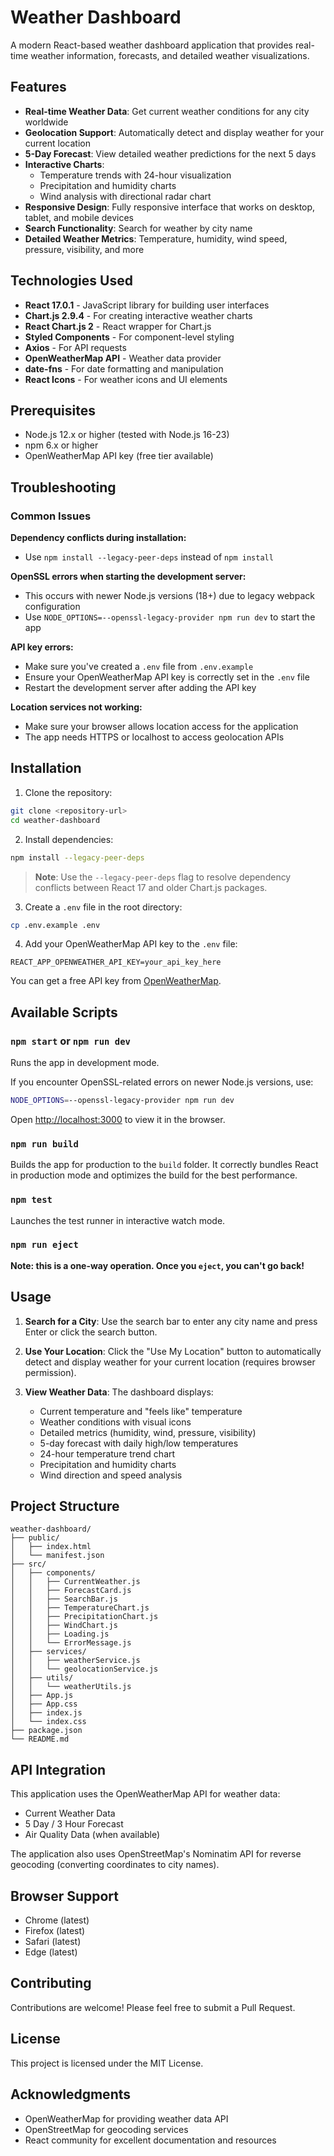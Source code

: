 # Weather Dashboard

A modern React-based weather dashboard application that provides real-time weather information, forecasts, and detailed weather visualizations.

## Features

- **Real-time Weather Data**: Get current weather conditions for any city worldwide
- **Geolocation Support**: Automatically detect and display weather for your current location
- **5-Day Forecast**: View detailed weather predictions for the next 5 days
- **Interactive Charts**: 
  - Temperature trends with 24-hour visualization
  - Precipitation and humidity charts
  - Wind analysis with directional radar chart
- **Responsive Design**: Fully responsive interface that works on desktop, tablet, and mobile devices
- **Search Functionality**: Search for weather by city name
- **Detailed Weather Metrics**: Temperature, humidity, wind speed, pressure, visibility, and more

## Technologies Used

- **React 17.0.1** - JavaScript library for building user interfaces
- **Chart.js 2.9.4** - For creating interactive weather charts
- **React Chart.js 2** - React wrapper for Chart.js
- **Styled Components** - For component-level styling
- **Axios** - For API requests
- **OpenWeatherMap API** - Weather data provider
- **date-fns** - For date formatting and manipulation
- **React Icons** - For weather icons and UI elements

## Prerequisites

- Node.js 12.x or higher (tested with Node.js 16-23)
- npm 6.x or higher
- OpenWeatherMap API key (free tier available)

## Troubleshooting

### Common Issues

**Dependency conflicts during installation:**
- Use `npm install --legacy-peer-deps` instead of `npm install`

**OpenSSL errors when starting the development server:**
- This occurs with newer Node.js versions (18+) due to legacy webpack configuration
- Use `NODE_OPTIONS=--openssl-legacy-provider npm run dev` to start the app

**API key errors:**
- Make sure you've created a `.env` file from `.env.example`
- Ensure your OpenWeatherMap API key is correctly set in the `.env` file
- Restart the development server after adding the API key

**Location services not working:**
- Make sure your browser allows location access for the application
- The app needs HTTPS or localhost to access geolocation APIs

## Installation

1. Clone the repository:
```bash
git clone <repository-url>
cd weather-dashboard
```

2. Install dependencies:
```bash
npm install --legacy-peer-deps
```

> **Note**: Use the `--legacy-peer-deps` flag to resolve dependency conflicts between React 17 and older Chart.js packages.

3. Create a `.env` file in the root directory:
```bash
cp .env.example .env
```

4. Add your OpenWeatherMap API key to the `.env` file:
```
REACT_APP_OPENWEATHER_API_KEY=your_api_key_here
```

You can get a free API key from [OpenWeatherMap](https://openweathermap.org/api).

## Available Scripts

### `npm start` or `npm run dev`
Runs the app in development mode.

If you encounter OpenSSL-related errors on newer Node.js versions, use:
```bash
NODE_OPTIONS=--openssl-legacy-provider npm run dev
```

Open [http://localhost:3000](http://localhost:3000) to view it in the browser.

### `npm run build`
Builds the app for production to the `build` folder.
It correctly bundles React in production mode and optimizes the build for the best performance.

### `npm test`
Launches the test runner in interactive watch mode.

### `npm run eject`
**Note: this is a one-way operation. Once you `eject`, you can't go back!**

## Usage

1. **Search for a City**: Use the search bar to enter any city name and press Enter or click the search button.

2. **Use Your Location**: Click the "Use My Location" button to automatically detect and display weather for your current location (requires browser permission).

3. **View Weather Data**: The dashboard displays:
   - Current temperature and "feels like" temperature
   - Weather conditions with visual icons
   - Detailed metrics (humidity, wind, pressure, visibility)
   - 5-day forecast with daily high/low temperatures
   - 24-hour temperature trend chart
   - Precipitation and humidity charts
   - Wind direction and speed analysis

## Project Structure

```
weather-dashboard/
├── public/
│   ├── index.html
│   └── manifest.json
├── src/
│   ├── components/
│   │   ├── CurrentWeather.js
│   │   ├── ForecastCard.js
│   │   ├── SearchBar.js
│   │   ├── TemperatureChart.js
│   │   ├── PrecipitationChart.js
│   │   ├── WindChart.js
│   │   ├── Loading.js
│   │   └── ErrorMessage.js
│   ├── services/
│   │   ├── weatherService.js
│   │   └── geolocationService.js
│   ├── utils/
│   │   └── weatherUtils.js
│   ├── App.js
│   ├── App.css
│   ├── index.js
│   └── index.css
├── package.json
└── README.md
```

## API Integration

This application uses the OpenWeatherMap API for weather data:
- Current Weather Data
- 5 Day / 3 Hour Forecast
- Air Quality Data (when available)

The application also uses OpenStreetMap's Nominatim API for reverse geocoding (converting coordinates to city names).

## Browser Support

- Chrome (latest)
- Firefox (latest)
- Safari (latest)
- Edge (latest)

## Contributing

Contributions are welcome! Please feel free to submit a Pull Request.

## License

This project is licensed under the MIT License.

## Acknowledgments

- OpenWeatherMap for providing weather data API
- OpenStreetMap for geocoding services
- React community for excellent documentation and resources